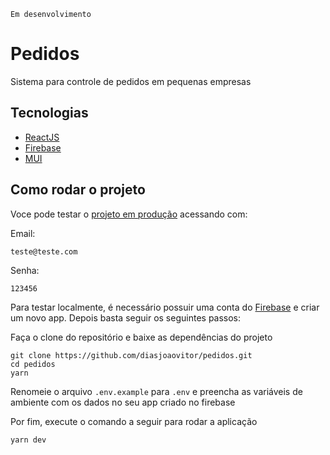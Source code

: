 `Em desenvolvimento`

# Pedidos

Sistema para controle de pedidos em pequenas empresas

## Tecnologias

- [ReactJS](https://pt-br.reactjs.org/)
- [Firebase](https://firebase.google.com/?hl=pt)
- [MUI](https://mui.com/)

## Como rodar o projeto

Voce pode testar o [projeto em produção](https://gleaming-faloodeh-3ad184.netlify.app//) acessando com:

Email:

```
teste@teste.com
```

Senha:

```
123456
```

Para testar localmente, é necessário possuir uma conta do [Firebase](https://firebase.google.com/?hl=pt) e criar um novo app. Depois basta seguir os seguintes passos:

Faça o clone do repositório e baixe as dependências do projeto

```
git clone https://github.com/diasjoaovitor/pedidos.git
cd pedidos
yarn
```

Renomeie o arquivo `.env.example` para `.env` e preencha as variáveis de ambiente com os dados no seu app criado no firebase

Por fim, execute o comando a seguir para rodar a aplicação

```
yarn dev
```

